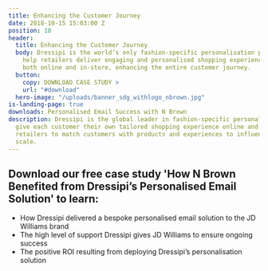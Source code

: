 ```yaml
---
title: Enhancing the Customer Journey
date: 2018-10-15 15:03:00 Z
position: 18
header:
  title: Enhancing the Customer Journey
  body: Dressipi is the world’s only fashion-specific personalisation platform. We
    help retailers deliver engaging and personalised shopping experiences to all customers,
    both online and in-store, enhancing the entire customer journey.
  button:
    copy: DOWNLOAD CASE STUDY >
    url: "#download"
  hero-image: "/uploads/banner_sdg_withlogo_nbrown.jpg"
is-landing-page: true
downloads: Personalised Email Success with N Brown
description: Dressipi is the global leader in fashion-specific personalisation. We
  give each customer their own tailored shopping experience online and in-store, enabling
  retailers to match customers with products and experiences to influence buying at
  scale.
---
```


## Download our free case study 'How N Brown Benefited from Dressipi’s Personalised Email Solution' to learn:

* How Dressipi delivered a bespoke personalised email solution to the JD Williams brand
* The high level of support Dressipi gives JD Williams to ensure ongoing success
* The positive ROI resulting from deploying Dressipi’s personalisation solution